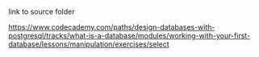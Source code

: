 link to source folder

https://www.codecademy.com/paths/design-databases-with-postgresql/tracks/what-is-a-database/modules/working-with-your-first-database/lessons/manipulation/exercises/select
